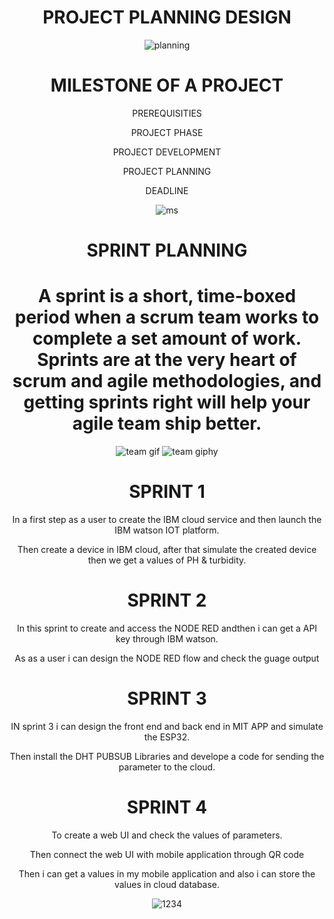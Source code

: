 <div align="center">
  
  
# PROJECT PLANNING DESIGN 
 
  

  ![planning](https://user-images.githubusercontent.com/113347192/201057254-df39cca7-f9ed-4003-bb48-2c558888195e.gif)
  
  
  
  
  
  


  
  <div align="center">
  
  # MILESTONE OF A PROJECT
  
  
  PREREQUISITIES
  
  PROJECT PHASE
  
  PROJECT DEVELOPMENT
  
  PROJECT PLANNING
  
  DEADLINE
  
  
  ![ms](https://user-images.githubusercontent.com/113347192/201065644-fa9d2034-69d6-4f02-8f09-edd55412972a.png)
  
  
  # SPRINT PLANNING
  
  
 #  A sprint is a short, time-boxed period when a scrum team works to complete a set amount of work. Sprints are at the very heart of scrum and agile methodologies, and getting sprints right will help your agile team ship better.
  
![team gif](https://user-images.githubusercontent.com/113347192/201072730-7ba5400f-101a-4070-9d5c-7c8c83120f76.png)
![team giphy](https://user-images.githubusercontent.com/113347192/201072774-d20f4777-768b-43f5-9ffa-af94e3ab1eff.gif)

  # SPRINT 1 
   In a first step as a user to create the IBM cloud service and then launch the IBM watson IOT platform. 
   
   Then create a device in IBM cloud, after that simulate the created device then we get a  values of PH & turbidity.  
  # SPRINT 2
  In this sprint to create and access the NODE RED andthen i can get a API key through IBM watson.
  
  
  As as a user i can design the NODE RED flow and check the guage output
  
  # SPRINT 3
  IN sprint 3 i can design the front end and back end  in MIT APP and simulate the ESP32.
  
  Then install the DHT PUBSUB Libraries and develope a code for sending the parameter to the cloud.
  # SPRINT 4
  
  To create a web UI and check the values of parameters. 
  
  Then connect the web UI with mobile application through QR code
  
  Then i can get a values in my mobile application and also i can store the values in cloud database.
  
  ![1234](https://user-images.githubusercontent.com/113347192/201074792-6073b86f-b5a9-47b8-8330-ca01b248a6df.gif)


  
    
  


  
  
